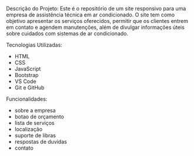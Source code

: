 Descrição do Projeto:
Este é o repositório de um site responsivo para uma empresa de assistência técnica em ar condicionado. O site tem como objetivo apresentar os serviços oferecidos, permitir que os clientes entrem em contato e agendem manutenções, além de divulgar informações úteis sobre cuidados com sistemas de ar condicionado.

Tecnologias Utilizadas:
- HTML
- CSS
- JavaScript
- Bootstrap
- VS Code
- Git e GitHub

Funcionalidades:
- sobre a empresa
- botao de orçamento
- lista de serviços
- localização
- suporte de libras
- respostas de duvidas 
- contato

